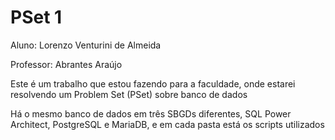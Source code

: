 # PSet 1
Aluno: Lorenzo Venturini de Almeida

Professor: Abrantes Araújo

Este é um trabalho que estou fazendo para a faculdade, onde estarei resolvendo um Problem Set (PSet) sobre banco de dados

Há o mesmo banco de dados em três SBGDs diferentes, SQL Power Architect, PostgreSQL e MariaDB, e em cada pasta está os scripts utilizados
